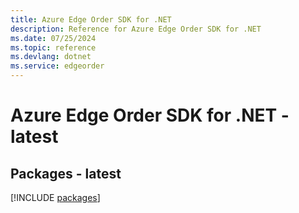 ```yaml
---
title: Azure Edge Order SDK for .NET
description: Reference for Azure Edge Order SDK for .NET
ms.date: 07/25/2024
ms.topic: reference
ms.devlang: dotnet
ms.service: edgeorder
---
```

# Azure Edge Order SDK for .NET - latest
## Packages - latest
[!INCLUDE [packages](edge-order-index.md)]